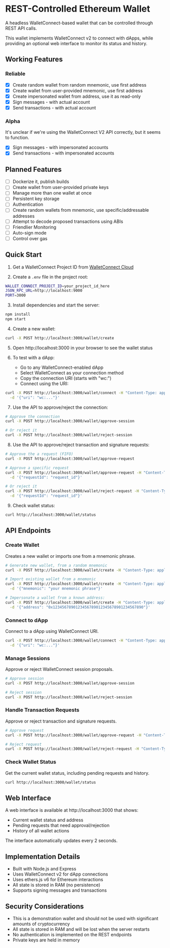 # REST-Controlled Ethereum Wallet

A headless WalletConnect-based wallet that can be controlled through REST API calls. 

This wallet implements WalletConnect v2 to connect with dApps, while providing an optional web interface to monitor its status and history. 

## Working Features

### Reliable

- [x] Create random wallet from random mnemonic, use first address
- [x] Create wallet from user-provided mnemonic, use first address
- [x] Create impersonated wallet from address, use it as read-only
- [x] Sign messages - with actual account
- [x] Send transactions - with actual account

### Alpha

It's unclear if we're using the WalletConnect V2 API correctly, but it seems to function.

- [x] Sign messages - with impersonated accounts
- [x] Send transactions - with impersonated accounts

## Planned Features
- [ ] Dockerize it, publish builds
- [ ] Create wallet from user-provided private keys
- [ ] Manage more than one wallet at once
- [ ] Persistent key storage
- [ ] Authentication
- [ ] Create random wallets from mnemonic, use specific/addressable addresses
- [ ] Attempt to decode proposed transactions using ABIs
- [ ] Friendlier Monitoring
- [ ] Auto-sign mode
- [ ] Control over gas

## Quick Start

1. Get a WalletConnect Project ID from [WalletConnect Cloud](https://cloud.walletconnect.com/)

2. Create a `.env` file in the project root:
```bash
WALLET_CONNECT_PROJECT_ID=your_project_id_here
JSON_RPC_URL=http://localhost:9000
PORT=3000
```

3. Install dependencies and start the server:
```bash
npm install
npm start
```

4. Create a new wallet:
```bash
curl -X POST http://localhost:3000/wallet/create
```

5. Open http://localhost:3000 in your browser to see the wallet status

6. To test with a dApp:
   - Go to any WalletConnect-enabled dApp
   - Select WalletConnect as your connection method
   - Copy the connection URI (starts with "wc:")
   - Connect using the URI:
```bash
curl -X POST http://localhost:3000/wallet/connect -H "Content-Type: application/json" \
  -d '{"uri": "wc:..."}'
```

7. Use the API to approve/reject the connection:
```bash
# Approve the connection
curl -X POST http://localhost:3000/wallet/approve-session

# Or reject it
curl -X POST http://localhost:3000/wallet/reject-session
```

8. Use the API to approve/reject transaction and signature requests:
```bash
# Approve the a request (FIFO)
curl -X POST http://localhost:3000/wallet/approve-request

# Approve a specific request
curl -X POST http://localhost:3000/wallet/approve-request -H "Content-Type: application/json" \
  -d '{"requestId": "request_id"}'

# Or reject it
curl -X POST http://localhost:3000/wallet/reject-request -H "Content-Type: application/json" \
  -d '{"requestId": "request_id"}'
```

9. Check wallet status:
```bash
curl http://localhost:3000/wallet/status
```


## API Endpoints

### Create Wallet
Creates a new wallet or imports one from a mnemonic phrase.

```bash
# Generate new wallet, from a random mnemonic
curl -X POST http://localhost:3000/wallet/create -H "Content-Type: application/json"

# Import existing wallet from a mnemonic
curl -X POST http://localhost:3000/wallet/create -H "Content-Type: application/json" \
  -d '{"mnemonic": "your mnemonic phrase"}'

# Impersonate a wallet from a known address:
curl -X POST http://localhost:3000/wallet/create -H "Content-Type: application/json" \
  -d '{"address": "0x1234567890123456789012345678901234567890"}'

```

### Connect to dApp
Connect to a dApp using WalletConnect URI.

```bash
curl -X POST http://localhost:3000/wallet/connect -H "Content-Type: application/json" \
  -d '{"uri": "wc:..."}'
```

### Manage Sessions
Approve or reject WalletConnect session proposals.

```bash
# Approve session
curl -X POST http://localhost:3000/wallet/approve-session

# Reject session
curl -X POST http://localhost:3000/wallet/reject-session
```

### Handle Transaction Requests
Approve or reject transaction and signature requests.

```bash
# Approve request
curl -X POST http://localhost:3000/wallet/approve-request -H "Content-Type: application/json" -d '{"requestId": "request_id"}'

# Reject request
curl -X POST http://localhost:3000/wallet/reject-request -H "Content-Type: application/json" -d '{"requestId": "request_id"}'
```

### Check Wallet Status
Get the current wallet status, including pending requests and history.

```bash
curl http://localhost:3000/wallet/status
```

## Web Interface

A web interface is available at http://localhost:3000 that shows:
- Current wallet status and address
- Pending requests that need approval/rejection
- History of all wallet actions

The interface automatically updates every 2 seconds.

## Implementation Details

- Built with Node.js and Express
- Uses WalletConnect v2 for dApp connections
- Uses ethers.js v6 for Ethereum interactions
- All state is stored in RAM (no persistence)
- Supports signing messages and transactions

## Security Considerations

- This is a demonstration wallet and should not be used with significant amounts of cryptocurrency
- All state is stored in RAM and will be lost when the server restarts
- No authentication is implemented on the REST endpoints
- Private keys are held in memory
